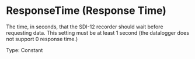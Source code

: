 # ResponseTime (Response Time)

The time, in seconds, that the SDI-12 recorder should wait before requesting data. This setting must be at least 1 second (the datalogger does not support 0 response time.)

Type: Constant
